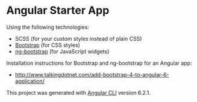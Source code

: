 # Angular Starter App

Using the following technologies:

- SCSS (for your custom styles instead of plain CSS)
- [Bootstrap](https://getbootstrap.com/) (for CSS styles)
- [ng-bootstrap](https://ng-bootstrap.github.io/#/home) (for JavaScript widgets)

Installation instructions for Bootstrap and ng-bootstrap for an Angular app:

- <http://www.talkingdotnet.com/add-bootstrap-4-to-angular-6-application/>

This project was generated with [Angular CLI](https://github.com/angular/angular-cli) version 6.2.1.
